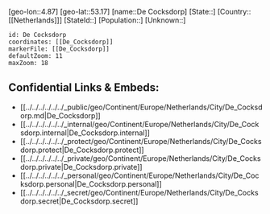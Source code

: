 ﻿---
location: [53.17,4.87]
mapzoom: [7,12] 
mapmarker: city 
type: City
tags:
- geo/City


SpocWebEntityId: 29730
isDeleted: false
confidential: public

---
[geo-lon::4.87]
[geo-lat::53.17]
[name::De Cocksdorp]
[State::]
[Country::[[Netherlands]]]
[StateId::]
[Population::]
[Unknown::]


```leaflet
id: De Cocksdorp
coordinates: [[De_Cocksdorp]]
markerFile: [[De_Cocksdorp]]
defaultZoom: 11 
maxZoom: 18
```


## Confidential Links & Embeds: 
- [[../../../../../../_public/geo/Continent/Europe/Netherlands/City/De_Cocksdorp.md|De_Cocksdorp]] 
- [[../../../../../../_internal/geo/Continent/Europe/Netherlands/City/De_Cocksdorp.internal|De_Cocksdorp.internal]] 
- [[../../../../../../_protect/geo/Continent/Europe/Netherlands/City/De_Cocksdorp.protect|De_Cocksdorp.protect]] 
- [[../../../../../../_private/geo/Continent/Europe/Netherlands/City/De_Cocksdorp.private|De_Cocksdorp.private]] 
- [[../../../../../../_personal/geo/Continent/Europe/Netherlands/City/De_Cocksdorp.personal|De_Cocksdorp.personal]] 
- [[../../../../../../_secret/geo/Continent/Europe/Netherlands/City/De_Cocksdorp.secret|De_Cocksdorp.secret]] 
